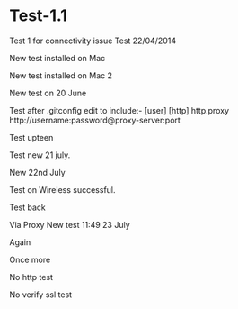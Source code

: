 Test-1.1
======

Test 1 for connectivity issue
Test 22/04/2014

New test installed on Mac

New test installed on Mac 2

New test on 20 June

Test after .gitconfig edit to include:- [user]
[http]
	http.proxy http://username:password@proxy-server:port

Test upteen

Test new 21 july.

New 22nd July

Test on Wireless successful.

Test back

Via Proxy
New test 11:49 23 July

Again

Once more

No http test

No verify ssl test
